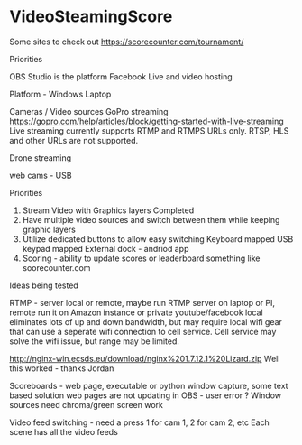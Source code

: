 # VideoSteamingScore

Some sites to check out
https://scorecounter.com/tournament/

Priorities

OBS Studio is the platform
Facebook Live and video hosting

Platform - Windows Laptop

Cameras / Video sources 
  GoPro streaming https://gopro.com/help/articles/block/getting-started-with-live-streaming
  Live streaming currently supports RTMP and RTMPS URLs only. RTSP, HLS and other URLs are not supported. 
  
  Drone streaming 
  
  web cams - USB
  

Priorities
1. Stream Video with Graphics layers 
      Completed 
2. Have multiple video sources and switch between them while keeping graphic layers
3. Utilize dedicated buttons to allow easy switching
      Keyboard mapped
      USB keypad mapped
      External dock - andriod app
4. Scoring - ability to update scores or leaderboard
    something like soorecounter.com
    
Ideas being tested

RTMP - server local or remote, maybe run RTMP server on laptop or PI,  remote run it on Amazon instance or private youtube/facebook
  local eliminates lots of up and down bandwidth, but may require local wifi gear that can use a seperate wifi connection to cell service.   Cell service may solve the wifi issue, but range may be limited.
 
 http://nginx-win.ecsds.eu/download/nginx%201.7.12.1%20Lizard.zip
  Well this worked - thanks Jordan
  

Scoreboards - web page, executable or python window capture, some text based solution
  web pages are not updating in OBS - user error ?
  Window sources need chroma/green screen work
  
Video feed switching - need a press 1 for cam 1, 2 for cam 2, etc
  Each scene has all the video feeds 

